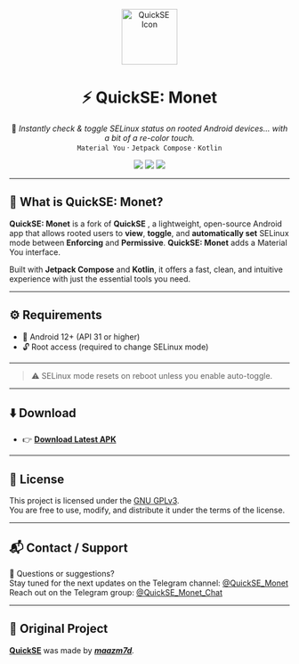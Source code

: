 <p align="center">
  <img src="assets/quickse_icon.png" alt="QuickSE Icon" width="100"/>
</p>

<h1 align="center">⚡ QuickSE: Monet</h1>

<p align="center">
  🔐 <i>Instantly check & toggle SELinux status on rooted Android devices... with a bit of a re-color touch.</i><br>
  <code>Material You</code> · <code>Jetpack Compose</code> · <code>Kotlin</code>
</p>

<p align="center">
  <img src="https://img.shields.io/github/stars/meafrenchdude/QuickSE-Monet?style=for-the-badge"/>
  <img src="https://img.shields.io/github/forks/meafrenchdude/QuickSE-Monet?style=for-the-badge"/>
  <img src="https://img.shields.io/github/license/meafrenchdude/QuickSE-Monet?style=for-the-badge"/>
</p>

---

## 📱 What is QuickSE: Monet?

**QuickSE: Monet** is a fork of **QuickSE** , a lightweight, open-source Android app that allows rooted users to **view**, **toggle**, and **automatically set** SELinux mode between **Enforcing** and **Permissive**. **QuickSE: Monet** adds a Material You interface.

Built with **Jetpack Compose** and **Kotlin**, it offers a fast, clean, and intuitive experience with just the essential tools you need.

---

## ⚙️ Requirements

- 📱 Android 12+ (API 31 or higher)
- 🔓 Root access (required to change SELinux mode)

---

> ⚠️ SELinux mode resets on reboot unless you enable auto-toggle.

---

## ⬇️ Download

- 👉 [**Download Latest APK**](https://github.com/meafrenchdude/QuickSE-Monet/releases)

---

## 📄 License

This project is licensed under the [GNU GPLv3](LICENSE).  
You are free to use, modify, and distribute it under the terms of the license.

---

## 📬 Contact / Support

💬 Questions or suggestions?  
Stay tuned for the next updates on the Telegram channel: [@QuickSE_Monet](https://t.me/QuickSE_Monet)   
Reach out on the Telegram group: [@QuickSE_Monet_Chat](https://t.me/QuickSE_Monet_Chat)

---

## 🌟 Original Project

[**QuickSE**](https://github.com/maazm7d/QuickSE) was made by [<i>**maazm7d**<i>](https://github.com/maazm7d).
